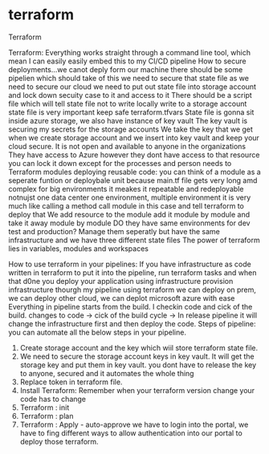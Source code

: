 # terraform
Terraform

Terraform: Everything works straight through a command line tool,
which mean I can easily easily embed this to my CI/CD pipeline
How to secure deployments...we canot deply form our machine there should be some pipelien which should 
take of this we need to secure that state file as we need to secure our cloud
we need to put out state file into storage account and lock down secuity case to it and access to it
There should be a script file which will tell state file not to write locally write to a storage account
state file is very important keep safe
terraform.tfvars
State file is gonna sit inside azure storage, we also have instance of key vault
The key vault is securing my secrets for the storage accounts
We take the key that we get when we create storage account and we insert into key vault and keep your 
cloud secure. It is not open and available to anyone in the organizations 
They have access to Azure however they dont have access to that resource
you can lock it down except for the processes and person needs to 
Terraform modules deploying reusable code: you can think of a module as a seperate funtion or
deploybale unit because main.tf file gets very long amd complex for big environments
it meakes it repeatable and redeployable notnujst one data center one environment, multiple environment
it is very much like calling a method  call module in this case and tell terraform to deploy that
We add resource to the module
add it module by module and take it away module by module
DO they have same environments for dev test and production? Manage them seperatly but have the same
infrastructure and we have three different state files
The power of terraform lies in variables, modules and workspaces


How to use terraform in your pipelines:
If you have infrastructure as code written in terraform to put it into the pipeline, run terraform tasks and when that d0ne you deploy your application using infrastructure
provision infrastructure thourgh my pipeline using terraform
we can deploy on prem, we can deploy other cloud, we can deplot microsoft azure with ease
Everything in pipeline starts from the build. I checkin code and cick of the build.
changes to code -> cick of the build cycle -> 
In release pipeline it will change the infrastructure first and then deploy the code.
Steps of pipeline: you can automate all the below steps in your pipeline.
1. Create storage account and the key which wiil store terraform state file.
2. We need to secure the storage account keys in key vault. It will get the storage key and put them in key vault. you dont have to release the key to anyone, secured and it automates the whole thing
3. Replace token in terraform file.
4. Install Terraform: Remember when your terraform version change your code has to change
5. Terraform : init
6. Terraform : plan
7. Terraform : Apply - auto-approve
we have to login into the portal, we have to fing different ways to allow authentication into our portal to deploy those terraform.






